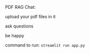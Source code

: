 PDF RAG Chat:

upload your pdf files in it

ask questions

be happy 

command to run: 
`streamlit run app.py`